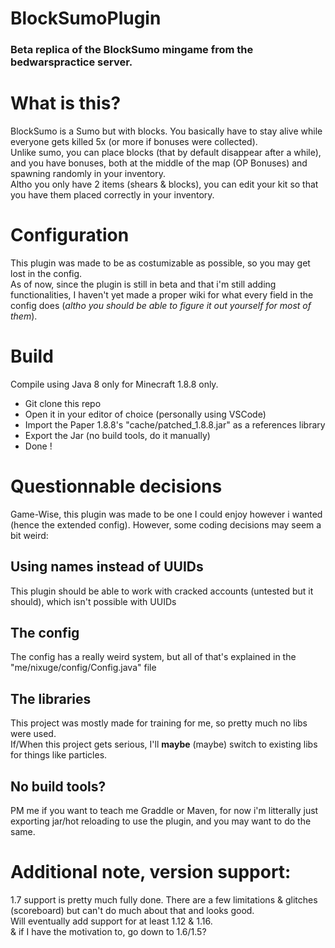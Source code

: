 # BlockSumoPlugin
### Beta replica of the BlockSumo mingame from the bedwarspractice server.  

# What is this?
BlockSumo is a Sumo but with blocks. You basically have to stay alive while everyone gets killed 5x (or more if bonuses were collected).  
Unlike sumo, you can place blocks (that by default disappear after a while), and you have bonuses, both at the middle of the map (OP Bonuses) and spawning randomly in your inventory.  
Altho you only have 2 items (shears & blocks), you can edit your kit so that you have them placed correctly in your inventory.  

# Configuration
This plugin was made to be as costumizable as possible, so you may get lost in the config.  
As of now, since the plugin is still in beta and that i'm still adding functionalities, I haven't yet made a proper wiki for what every field in the config does (*altho you should be able to figure it out yourself for most of them*).


# Build
Compile using Java 8 only for Minecraft 1.8.8 only.
- Git clone this repo  
- Open it in your editor of choice (personally using VSCode)  
- Import the Paper 1.8.8's "cache/patched_1.8.8.jar" as a references library  
- Export the Jar (no build tools, do it manually)  
- Done !  


# Questionnable decisions
Game-Wise, this plugin was made to be one I could enjoy however i wanted (hence the extended config). However, some coding decisions may seem a bit weird:   
## Using names instead of UUIDs
This plugin should be able to work with cracked accounts (untested but it should), which isn't possible with UUIDs
## The config
The config has a really weird system, but all of that's explained in the "me/nixuge/config/Config.java" file
## The libraries
This project was mostly made for training for me, so pretty much no libs were used.  
If/When this project gets serious, I'll **maybe** (maybe) switch to existing libs for things like particles.  
## No build tools?
PM me if you want to teach me Graddle or Maven, for now i'm litterally just exporting jar/hot reloading to use the plugin, and you may want to do the same.

# Additional note, version support:
1.7 support is pretty much fully done. There are a few limitations & glitches (scoreboard) but can't do much about that and looks good.  
Will eventually add support for at least 1.12 & 1.16.  
& if I have the motivation to, go down to 1.6/1.5?